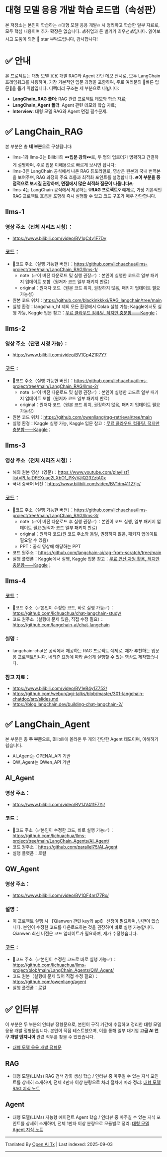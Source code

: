 # 대형 모델 응용 개발 학습 로드맵（속성판）

본 저장소는 본인이 학습하는 🔥대형 모델 응용 개발🔥 시 정리하고 학습한 일부 자료로, 모두 핵심 내용이며 추가 확장은 없습니다. 💰취업과 돈 벌기가 최우선💰입니다. 읽어보시고 도움이 되면 🌟 star 부탁드립니다, 감사합니다!

# ✅ 안내

본 프로젝트는 대형 모델 응용 개발 RAG와 Agent 간단 데모 전시로, 모두 LangChain 프레임워크를 사용하며, 가장 기본적인 입문 과정을 포함하여, 주로 여러분의 🧐빠른 입문🧐을 돕기 위함입니다.
디렉터리 구조는 세 부분으로 나뉩니다:
- **LangChain_RAG 폴더**: RAG 관련 프로젝트 데모와 학습 자료;
- **LangChain_Agent 폴더**: Agent 관련 데모와 학습 자료;
- **Interview**: 대형 모델 RAG와 Agent 면접 필수문제.

# ✅ LangChain_RAG

본 부분은 총 **네 부분**으로 구성됩니다:
- llms-1과 llms-2는 Bilibili의 🕶️**입문 강의**🕶️로, 두 명의 업로더가 명확하고 간결하게 설명하며, 주로 입문 이해용으로 빠르게 보시면 됩니다;
- llms-3은 LangChain 공식에서 나온 RAG 튜토리얼로, 영상은 원본과 국내 번역본을 보여주며, RAG 과정의 주요 흐름과 최적화 포인트를 설명합니다. **🔥이 부분을 중점적으로 보시길 권장하며, 면접에서 많은 최적화 질문이 나옵니다🔥**;
- llms-4는 LangChain 공식에서 제공하는 **💡RAG 프로젝트💡** 예제로, 가장 기본적인 RAG 프로젝트 흐름을 포함해 즉시 실행할 수 있고 코드 구조가 매우 간단합니다.

## llms-1
### 영상 주소（전체 시리즈 시청）：
- https://www.bilibili.com/video/BV1qC4y1F7Dy
### 코드：
- 🌹코드 주소（실행 가능한 버전）：https://github.com/lichuachua/llms-project/tree/main/LangChain_RAG/llms-1/
  - note（✅이 버전 다운로드 및 실행 권장✅）：본인이 실행한 코드로 일부 패키지 업데이트 포함（원저자 코드 일부 패키지 만료）
  - original：원저자 코드（원본 코드 위치, 권장하지 않음, 패키지 업데이트 필요 가능성）
- 원본 코드 위치：https://github.com/blackinkkkxi/RAG_langchain/tree/main   
- 실행 환경：langchain_hf 제외 모든 환경에서 Colab 실행 가능; Kaggle에서도 실행 가능, Kaggle 입문 참고：[무료 클라우드 컴퓨팅, 적지만 충분함——Kaggle](https://mp.weixin.qq.com/s/SK5VXzx2zijzjc8OYJICKA)；
## llms-2
### 영상 주소（단편 시청 가능）：
- https://www.bilibili.com/video/BV1Cp421R7Y7
### 코드：
- 🌹코드 주소（실행 가능한 버전）：https://github.com/lichuachua/llms-project/tree/main/LangChain_RAG/llms-2/
  - note（✅이 버전 다운로드 및 실행 권장✅）：본인이 실행한 코드로 일부 패키지 업데이트 포함（원저자 코드 일부 패키지 만료）
  - original：원저자 코드（원본 코드 위치, 권장하지 않음, 패키지 업데이트 필요 가능성）
- 원본 코드 위치：https://github.com/owenliang/rag-retrieval/tree/main  
- 실행 환경：Kaggle 실행 가능, Kaggle 입문 참고：[무료 클라우드 컴퓨팅, 적지만 충분함——Kaggle](https://mp.weixin.qq.com/s/SK5VXzx2zijzjc8OYJICKA)；
## llms-3
### 영상 주소（전체 시리즈 시청）：
- 해외 원본 영상（영문）：https://www.youtube.com/playlist?list=PLfaIDFEXuae2LXbO1_PKyVJiQ23ZztA0x
- 국내 중국어 버전：https://www.bilibili.com/video/BV1dm41127jc/
### 코드：
- 🌹코드 주소（실행 가능한 버전）：https://github.com/lichuachua/llms-project/tree/main/LangChain_RAG/llms-3/
  - note（✅이 버전 다운로드 후 실행 권장✅）：본인이 코드 실행, 일부 패키지 업데이트 필요(원작자 코드 일부 패키지 만료)
  - original：원작자 코드(원 코드 주소와 동일, 권장하지 않음, 패키지 업데이트 필요할 수 있음)
  - PPT：공식 영상에 해당하는 PPT
- 코드 원주소：https://github.com/langchain-ai/rag-from-scratch/tree/main  
- 실행 플랫폼：Kaggle에서 실행, Kaggle 입문 참고：[무료 연산 자원 활용, 적지만 충분함——Kaggle](https://mp.weixin.qq.com/s/SK5VXzx2zijzjc8OYJICKA)；
## llms-4
### 코드：
- 🌹코드 주소（✅본인이 수정한 코드, 바로 실행 가능✅）：https://github.com/lichuachua/chat-langchain-study/
- 코드 원주소（실행에 문제 있음, 직접 수정 필요）：https://github.com/langchain-ai/chat-langchain
### 설명：
- langchain-chat은 공식에서 제공하는 RAG 프로젝트 예제로, 제가 추천하는 입문용 프로젝트입니다. 네티즌 요청에 따라 손쉽게 실행할 수 있는 영상도 제작했습니다.
### 참고 자료：
- https://www.bilibili.com/video/BV1eB4y1Z752/
- https://github.com/webup/agi-talks/blob/master/301-langchain-chatdoc/src/slides.md
- https://blog.langchain.dev/building-chat-langchain-2/
            

# ✅ LangChain_Agent

본 부분은 총 **두 부분**으로, Bilibili에 올라온 두 개의 간단한 Agent 데모이며, 이해하기 쉽습니다.
- AI_Agent는 OPENAI_API 기반
- QW_Agent는 QWen_API 기반


## AI_Agent
### 영상 주소：
- https://www.bilibili.com/video/BV1JV411F7Yj/
### 코드：
- 🌹코드 주소（✅본인이 수정한 코드, 바로 실행 가능✅）：https://github.com/lichuachua/llms-project/tree/main/LangChain_Agents/AI_Agent/
- 코드 원주소：https://github.com/parallel75/AI_Agent  
- 실행 플랫폼：로컬

## QW_Agent
### 영상 주소：
- https://www.bilibili.com/video/BV1QF4m177Rx/
### 설명：
- 이 프로젝트 실행 시 【Qianwen 관련 key와 api】 신청이 필요하며, 난관이 있습니다. 본인이 수정한 코드를 다운로드하는 것을 권장하며 바로 실행 가능합니다. Qianwen 최신 버전은 코드 업데이트가 필요하며, 제가 수정했습니다.
### 코드：
- 🌹코드 주소（✅본인이 수정한 코드로 바로 실행 가능✅）：https://github.com/lichuachua/llms-project/blob/main/LangChain_Agents/QW_Agent/
- 코드 원본（실행에 문제 있어 직접 수정 필요）：https://github.com/owenliang/agent
- 실행 플랫폼：로컬

# ✅ 인터뷰
이 부분은 두 부분의 인터뷰 정형문으로, 본인이 구직 기간에 수집하고 정리한 대형 모델 응용 개발 정형문입니다. 본인이 직접 테스트했으며, 이를 통해 일부 대기업 **고급 AI 연구 개발 엔지니어** 관련 직무를 찾을 수 있었습니다.
- [대형 모델 응용 개발 정형문](https://mp.weixin.qq.com/mp/appmsgalbum?__biz=Mzk1NzgzMjY3OQ==&action=getalbum&album_id=3987723560113356813&scene=126&uin=&key=&devicetype=iMac+MacBookPro18%2C3+OSX+OSX+15.4.1+build(24E263)&version=13080a10&lang=zh_CN&nettype=WIFI&ascene=78&fontScale=100)
## RAG
- 대형 모델(LLMs) RAG 검색 강화 생성 학습 / 인터뷰 중 마주칠 수 있는 지식 포인트를 상세히 소개하며, 전체 4만자 이상 분량으로 처리 절차에 따라 정리: [대형 모델 RAG 지식 노트](https://mp.weixin.qq.com/s/zmUTGAMoljXSmnoo_cBQig)
## Agent
- 대형 모델(LLMs) 지능형 에이전트 Agent 학습 / 인터뷰 중 마주칠 수 있는 지식 포인트를 상세히 소개하며, 전체 1만자 이상 분량으로 모듈별로 정리: [대형 모델 Agent 지식 노트](https://mp.weixin.qq.com/s/TSioLS_RhrX57YEnY3mkag)


---

Tranlated By [Open Ai Tx](https://github.com/OpenAiTx/OpenAiTx) | Last indexed: 2025-09-03

---
